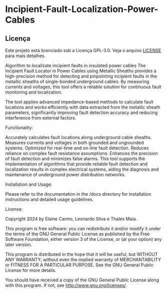 # Incipient-Fault-Localization-Power-Cables
## Licença
Este projeto está licenciado sob a Licença GPL-3.0. Veja o arquivo [LICENSE](./LICENSE) para mais detalhes.

Algorithm to localizate incipient faults in insulated power cables
The Incipient Fault Locator in Power Cables using Metallic Sheaths provides a high-precision method for detecting and pinpointing incipient faults in the metallic sheaths of single-bonded underground cables. By measuring currents and voltages, this tool offers a reliable solution for continuous fault monitoring and localization.

The tool applies advanced impedance-based methods to calculate fault locations and works efficiently with data extracted from the metallic sheath parameters, significantly improving fault detection accuracy and reducing interference from external factors.

Functionality:

Accurately calculates fault locations along underground cable sheaths.
Measures currents and voltages in both grounded and ungrounded systems.
Optimized for real-time and on-line fault detection.
Reduces reliance on complex fault resistance assumptions.
Enhances the precision of fault detection and minimizes false alarms.
This tool supports the implementation of algorithms that provide reliable fault detection and localization results in complex electrical systems, aiding the diagnosis and maintenance of underground power distribution networks.

Installation and Usage:

Please refer to the documentation in the /docs directory for installation instructions and detailed usage guidelines.

License:

Copyright 2024 by Elaine Carmo, Leonardo Silva e Thales Maia.

This program is free software: you can redistribute it and/or modify it under the terms of the GNU General Public License as published by the Free Software Foundation, either version 3 of the License, or (at your option) any later version.

This program is distributed in the hope that it will be useful, but WITHOUT ANY WARRANTY; without even the implied warranty of MERCHANTABILITY or FITNESS FOR A PARTICULAR PURPOSE. See the GNU General Public License for more details.

You should have received a copy of the GNU General Public License along with this program. If not, see http://www.gnu.org/licenses/.
